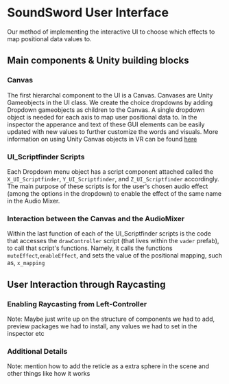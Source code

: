 # SoundSword User Interface
Our method of implementing the interactive UI to choose which effects to map positional data values to.

## Main components & Unity building blocks
### Canvas 
The first hierarchal component to the UI is a Canvas. Canvases are Unity Gameobjects in the UI class. We create the choice dropdowns by adding Dropdown gameobjects
as children to the Canvas. A single dropdown object is needed for each axis to map user positional data to. In the inspector the apperance and text of these GUI elements
can be easily updated with new values to further customize the words and visuals. More information on using Unity Canvas objects in VR can be found [here](https://arvrjourney.com/how-to-build-vr-uis-with-unity-and-oculus-rift-part-2-69e31b32dd82)

### UI_Scriptfinder Scripts
Each Dropdown menu object has a script component attached called the `X_UI_Scriptfinder`, `Y_UI_Scriptfinder`, and `Z_UI_Scriptfinder` accordingly. The main purpose of these scripts 
is for the user's chosen audio effect (among the options in the dropdown) to enable the effect of the same name in the Audio Mixer. 

### Interaction between the Canvas and the AudioMixer
Within the last function of each of the UI_Scriptfinder scripts is the code that accesses the `drawController` script (that lives within the `vader` prefab), 
to call that script's functions. Namely, it calls the functions `muteEffect`,`enableEffect`, and sets the value of the positional mapping, such as, `x_mapping`

## User Interaction through Raycasting
### Enabling Raycasting from Left-Controller 
Note: Maybe just write up on the structure of components we had to add, preview packages we had to install, any values we had to set in the inspector etc
### Additional Details
Note: mention how to add the reticle as a extra sphere in the scene and other things like how it works 
